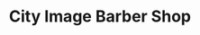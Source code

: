---
title: "City Image Barber Shop"
url: /wayne/city-image-barber-shop-preakness-shopping-center/
shop: hairdresser
---